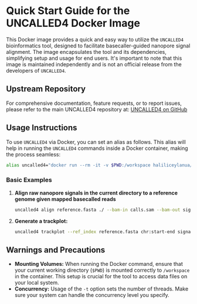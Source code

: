 # Quick Start Guide for the UNCALLED4 Docker Image

This Docker image provides a quick and easy way to utilize the `UNCALLED4` bioinformatics tool, designed to facilitate basecaller-guided nanopore signal alignment. The image encapsulates the tool and its dependencies, simplifying setup and usage for end users. It's important to note that this image is maintained independently and is not an official release from the developers of `UNCALLED4`.

## Upstream Repository

For comprehensive documentation, feature requests, or to report issues, please refer to the main UNCALLED4 repository at:
[UNCALLED4 on GitHub](https://github.com/skovaka/uncalled4)

## Usage Instructions

To use `UNCALLED4` via Docker, you can set an alias as follows. This alias will help in running the `UNCALLED4` commands inside a Docker container, making the process seamless:

```bash
alias uncalled4="docker run --rm -it -v $PWD:/workspace haliliceylanua/uncalled4:latest"
```

### Basic Examples

1. **Align raw nanopore signals in the current directory to a reference genome given mapped basecalled reads**
   ```bash
   uncalled4 align reference.fasta ./ --bam-in calls.sam --bam-out signal_aln.bam
   ```

2. **Generate a trackplot:**
   ```bash
   uncalled4 trackplot --ref_index reference.fasta chr:start-end signal_aln.bam
   ```
  
## Warnings and Precautions

- **Mounting Volumes:** When running the Docker command, ensure that your current working directory (`$PWD`) is mounted correctly to `/workspace` in the container. This setup is crucial for the tool to access data files on your local system.
- **Concurrency:** Usage of the `-t` option sets the number of threads. Make sure your system can handle the concurrency level you specify.
